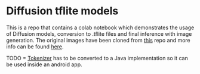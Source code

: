 # Diffusion tflite models

This is a repo that contains a colab notebook which demonstrates the usage of Diffusion models, conversion to .tflite files and final inference with image generation. The original images have been cloned from [this](https://huggingface.co/keras-sd) repo and more info can be found [here](https://github.com/deep-diver/keras-sd-serving).

TODO = [Tokenizer](https://github.com/keras-team/keras-cv/blob/master/keras_cv/models/stable_diffusion/clip_tokenizer.py) has to be converted to a Java implementation so it can be used inside an android app.
